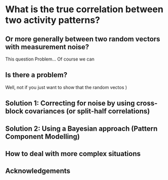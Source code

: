 # What is the true correlation between two activity patterns? 
## Or more generally between two random vectors with measurement noise?

This question Problem...
Of course we can 

## Is there a problem? 
Well, not if you just want to show that the random vectos )


## Solution 1: Correcting for noise by using cross-block covariances (or split-half correlations)


## Solution 2: Using a Bayesian approach (Pattern Component Modelling) 


## How to deal with more complex situations


## Acknowledgements

